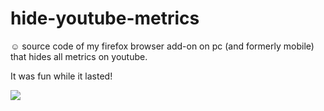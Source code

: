# hide-youtube-metrics
☺️ source code of my firefox browser add-on on pc (and formerly mobile) that hides all metrics on youtube.

It was fun while it lasted!

<img src="https://irisoflys.com/img/itwasfun.png">
